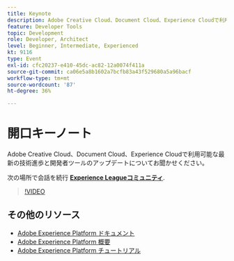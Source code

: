 ```yaml
---
title: Keynote
description: Adobe Creative Cloud、Document Cloud、Experience Cloudで利用可能な最新の技術進歩と開発者ツールのアップデートについてお聞かせください。
feature: Developer Tools
topic: Development
role: Developer, Architect
level: Beginner, Intermediate, Experienced
kt: 9116
type: Event
exl-id: cfc20237-e410-45dc-ac82-12a0074f411a
source-git-commit: ca06e5a8b1602a7bcfb83a43f529680a5a96bacf
workflow-type: tm+mt
source-wordcount: '87'
ht-degree: 36%

---
```


# 開口キーノート

Adobe Creative Cloud、Document Cloud、Experience Cloudで利用可能な最新の技術進歩と開発者ツールのアップデートについてお聞かせください。

次の場所で会話を続行 **[Experience Leagueコミュニティ](https://adobe.ly/3F2g1ym)**.

>[!VIDEO](https://video.tv.adobe.com/v/337490/?quality=12&learn=on&hidetitle=true)

## その他のリソース

- [Adobe Experience Platform ドキュメント](https://experienceleague.adobe.com/docs/experience-platform.html?lang=ja)
- [Adobe Experience Platform 概要](https://experienceleague.adobe.com/docs/experience-platform/landing/home.html?lang=ja)
- [Adobe Experience Platform チュートリアル](https://experienceleague.adobe.com/docs/platform-learn/tutorials/overview.html?lang=ja)
